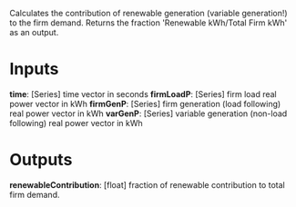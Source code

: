Calculates the contribution of renewable generation (variable generation!) to the firm demand. Returns the fraction 'Renewable kWh/Total Firm kWh' as an output.

# Inputs
**time**: [Series] time vector in seconds
**firmLoadP**: [Series] firm load real power vector in kWh
**firmGenP**: [Series] firm generation (load following) real power vector in kWh
**varGenP**: [Series] variable generation (non-load following) real power vector in kWh
# Outputs
**renewableContribution**: [float] fraction of renewable contribution to total firm demand.
   
